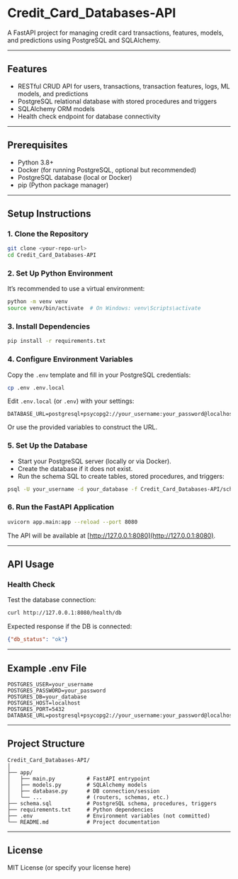 # Credit_Card_Databases-API

A FastAPI project for managing credit card transactions, features, models, and predictions using PostgreSQL and SQLAlchemy.

---

## Features

- RESTful CRUD API for users, transactions, transaction features, logs, ML models, and predictions
- PostgreSQL relational database with stored procedures and triggers
- SQLAlchemy ORM models
- Health check endpoint for database connectivity

---

## Prerequisites

- Python 3.8+
- Docker (for running PostgreSQL, optional but recommended)
- PostgreSQL database (local or Docker)
- pip (Python package manager)

---

## Setup Instructions

### 1. Clone the Repository

```bash
git clone <your-repo-url>
cd Credit_Card_Databases-API
```

### 2. Set Up Python Environment

It’s recommended to use a virtual environment:

```bash
python -m venv venv
source venv/bin/activate  # On Windows: venv\Scripts\activate
```

### 3. Install Dependencies

```bash
pip install -r requirements.txt
```

### 4. Configure Environment Variables

Copy the `.env` template and fill in your PostgreSQL credentials:

```bash
cp .env .env.local
```

Edit `.env.local` (or `.env`) with your settings:

```
DATABASE_URL=postgresql+psycopg2://your_username:your_password@localhost:5432/your_database
```

Or use the provided variables to construct the URL.

### 5. Set Up the Database

- Start your PostgreSQL server (locally or via Docker).
- Create the database if it does not exist.
- Run the schema SQL to create tables, stored procedures, and triggers:

```bash
psql -U your_username -d your_database -f Credit_Card_Databases-API/schema.sql
```

### 6. Run the FastAPI Application

```bash
uvicorn app.main:app --reload --port 8080
```

The API will be available at [http://127.0.0.1:8080](http://127.0.0.1:8080).

---

## API Usage

### Health Check

Test the database connection:

```bash
curl http://127.0.0.1:8080/health/db
```

Expected response if the DB is connected:

```json
{"db_status": "ok"}
```

---

## Example .env File

```
POSTGRES_USER=your_username
POSTGRES_PASSWORD=your_password
POSTGRES_DB=your_database
POSTGRES_HOST=localhost
POSTGRES_PORT=5432
DATABASE_URL=postgresql+psycopg2://your_username:your_password@localhost:5432/your_database
```

---

## Project Structure

```
Credit_Card_Databases-API/
│
├── app/
│   ├── main.py          # FastAPI entrypoint
│   ├── models.py        # SQLAlchemy models
│   ├── database.py      # DB connection/session
│   └── ...              # (routers, schemas, etc.)
├── schema.sql           # PostgreSQL schema, procedures, triggers
├── requirements.txt     # Python dependencies
├── .env                 # Environment variables (not committed)
└── README.md            # Project documentation
```

---

## License

MIT License (or specify your license here)